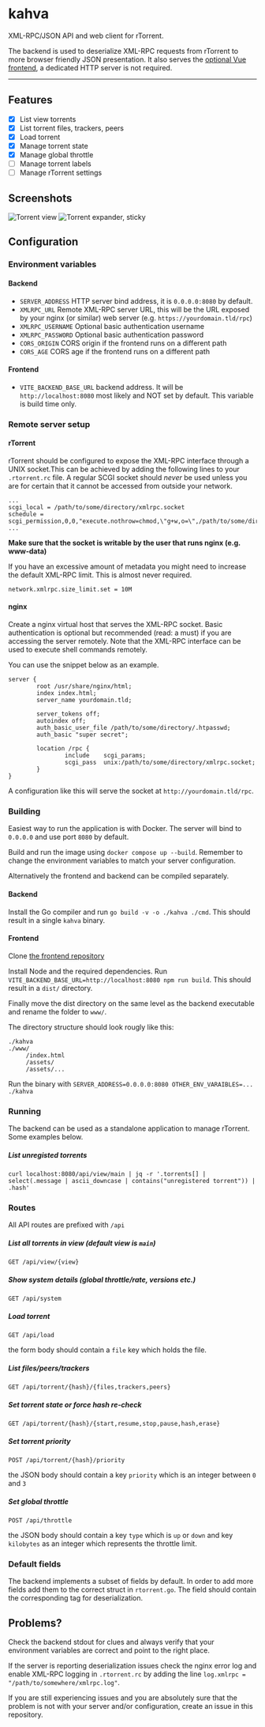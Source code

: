 # kahva

XML-RPC/JSON API and web client for rTorrent.

The backend is used to deserialize XML-RPC requests from rTorrent to more browser friendly JSON presentation. It also serves the [optional Vue frontend](https://github.com/salimnassim/kahva-web), a dedicated HTTP server is not required.

---

## Features

- [x] List view torrents 
- [x] List torrent files, trackers, peers
- [x] Load torrent
- [x] Manage torrent state
- [x] Manage global throttle
- [ ] Manage torrent labels
- [ ] Manage rTorrent settings

## Screenshots

![Torrent view](./screenshot/1.png)
![Torrent expander, sticky](./screenshot/2.png)

## Configuration

### Environment variables

#### Backend
- `SERVER_ADDRESS` HTTP server bind address, it is `0.0.0.0:8080` by default. 
- `XMLRPC_URL` Remote XML-RPC server URL, this will be the URL exposed by your nginx (or similar) web server (e.g. `https://yourdomain.tld/rpc`)
- `XMLRPC_USERNAME` Optional basic authentication username
- `XMLRPC_PASSWORD` Optional basic authentication password
- `CORS_ORIGIN` CORS origin if the frontend runs on a different path
- `CORS_AGE` CORS age if the frontend runs on a different path

#### Frontend

- `VITE_BACKEND_BASE_URL` backend address. It will be `http://localhost:8080` most likely and NOT set by default. This variable is build time only.

### Remote server setup

#### rTorrent

rTorrent should be configured to expose the XML-RPC interface through a UNIX socket.This can be achieved by adding the following lines to your `.rtorrent.rc` file. A regular SCGI socket should _never_ be used unless you are for certain that it cannot be accessed from outside your network.

```
...
scgi_local = /path/to/some/directory/xmlrpc.socket
schedule = scgi_permission,0,0,"execute.nothrow=chmod,\"g+w,o=\",/path/to/some/directory/xmlrpc.socket"
...
```

**Make sure that the socket is writable by the user that runs nginx (e.g. www-data)**


If you have an excessive amount of metadata you might need to increase the default XML-RPC limit. This is almost never required.

```
network.xmlrpc.size_limit.set = 10M
```

#### nginx

Create a nginx virtual host that serves the XML-RPC socket. Basic authentication is optional but recommended (read: a must) if you are accessing the server remotely. Note that the XML-RPC interface can be used to execute shell commands remotely.

You can use the snippet below as an example.

```
server {
        root /usr/share/nginx/html;
        index index.html;
        server_name yourdomain.tld;

        server_tokens off;
        autoindex off;
        auth_basic_user_file /path/to/some/directory/.htpasswd;
        auth_basic "super secret";

        location /rpc {
                include    scgi_params;
                scgi_pass  unix:/path/to/some/directory/xmlrpc.socket;
        }
}
```

A configuration like this will serve the socket at `http://yourdomain.tld/rpc`.

### Building

Easiest way to run the application is with Docker. The server will bind to `0.0.0.0` and use port `8080` by default. 

Build and run the image using `docker compose up --build`. Remember to change the environment variables to match your server configuration.

Alternatively the frontend and backend can be compiled separately.

#### Backend

Install the Go compiler and run `go build -v -o ./kahva ./cmd`. This should result in a single `kahva` binary.

#### Frontend

Clone [the frontend repository](https://github.com/salimnassim/kahva-web)

Install Node and the required dependencies. Run `VITE_BACKEND_BASE_URL=http://localhost:8080 npm run build`. This should result in a `dist/` directory.

Finally move the dist directory on the same level as the backend executable and rename the folder to `www/`.

The directory structure should look rougly like this:

```
./kahva
./www/
     /index.html
     /assets/
     /assets/...
```

Run the binary with `SERVER_ADDRESS=0.0.0.0:8080 OTHER_ENV_VARAIBLES=... ./kahva`

### Running

The backend can be used as a standalone application to manage rTorrent. Some examples below.

##### List unregisted torrents
```
curl localhost:8080/api/view/main | jq -r '.torrents[] | select(.message | ascii_downcase | contains("unregistered torrent")) | .hash'
```

### Routes

All API routes are prefixed with `/api`

#####  List all torrents in view (default view is `main`)

`GET /api/view/{view}`

##### Show system details (global throttle/rate, versions etc.)

`GET /api/system`

##### Load torrent

`GET /api/load`

the form body should contain a `file` key which holds the file.

##### List files/peers/trackers

`GET /api/torrent/{hash}/{files,trackers,peers}`

##### Set torrent state or force hash re-check

`GET /api/torrent/{hash}/{start,resume,stop,pause,hash,erase}`

##### Set torrent priority

`POST /api/torrent/{hash}/priority`

the JSON body should contain a key `priority` which is an integer between `0` and `3`

##### Set global throttle

`POST /api/throttle`

the JSON body should contain a key `type` which is `up` or `down` and key `kilobytes` as an integer which represents the throttle limit.

### Default fields

The backend implements a subset of fields by default. In order to add more fields add them to the correct struct in `rtorrent.go`. The field should contain the corresponding tag for deserialization. 

## Problems?

Check the backend stdout for clues and always verify that your environment variables are correct and point to the right place.

If the server is reporting deserialization issues check the nginx error log and enable XML-RPC logging  in `.rtorrent.rc` by adding the line `log.xmlrpc = "/path/to/somewhere/xmlrpc.log"`.

If you are still experiencing issues and you are absolutely sure that the problem is not with your server and/or configuration, create an issue in this repository.